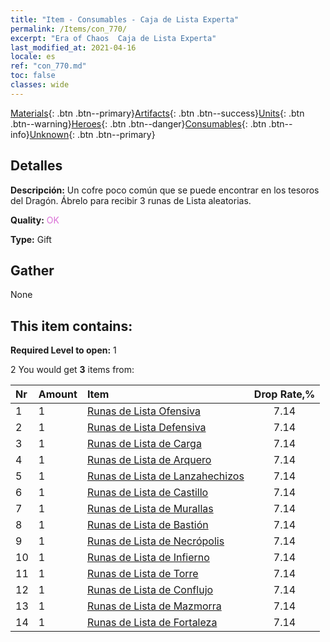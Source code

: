 ```yaml
---
title: "Item - Consumables - Caja de Lista Experta"
permalink: /Items/con_770/
excerpt: "Era of Chaos  Caja de Lista Experta"
last_modified_at: 2021-04-16
locale: es
ref: "con_770.md"
toc: false
classes: wide
---
```

 [Materials](/es/Items/){: .btn .btn--primary}[Artifacts](/es/Items/Artifacts/){: .btn .btn--success}[Units](/es/Items/Units/){: .btn .btn--warning}[Heroes](/es/Items/Heroes/){: .btn .btn--danger}[Consumables](/es/Items/Consumables/){: .btn .btn--info}[Unknown](/es/Items/Unknown/){: .btn .btn--primary}

## Detalles
 **Descripción:** Un cofre poco común que se puede encontrar en los tesoros del Dragón. Ábrelo para recibir 3 runas de Lista aleatorias.

 **Quality:** <span style="color: #DA70D6">OK</span>

 **Type:** Gift

## Gather

  None

## This item contains:

 **Required Level to open:** 1

 2 You would get **3** items  from:

  | Nr | Amount |     Item    | Drop Rate,% |
  |:---|:-------|:------------|:---------:|
  | 1 | 1 | [Runas de Lista Ofensiva](/es/Items/con_734/) | 7.14 | 
  | 2 | 1 | [Runas de Lista Defensiva](/es/Items/con_739/) | 7.14 | 
  | 3 | 1 | [Runas de Lista de Carga](/es/Items/con_741/) | 7.14 | 
  | 4 | 1 | [Runas de Lista de Arquero](/es/Items/con_742/) | 7.14 | 
  | 5 | 1 | [Runas de Lista de Lanzahechizos](/es/Items/con_746/) | 7.14 | 
  | 6 | 1 | [Runas de Lista de Castillo](/es/Items/con_752/) | 7.14 | 
  | 7 | 1 | [Runas de Lista de Murallas](/es/Items/con_753/) | 7.14 | 
  | 8 | 1 | [Runas de Lista de Bastión](/es/Items/con_754/) | 7.14 | 
  | 9 | 1 | [Runas de Lista de Necrópolis](/es/Items/con_755/) | 7.14 | 
  | 10 | 1 | [Runas de Lista de Infierno](/es/Items/con_777/) | 7.14 | 
  | 11 | 1 | [Runas de Lista de Torre](/es/Items/con_785/) | 7.14 | 
  | 12 | 1 | [Runas de Lista de Conflujo](/es/Items/con_791/) | 7.14 | 
  | 13 | 1 | [Runas de Lista de Mazmorra](/es/Items/con_792/) | 7.14 | 
  | 14 | 1 | [Runas de Lista de Fortaleza](/es/Items/con_818/) | 7.14 | 
